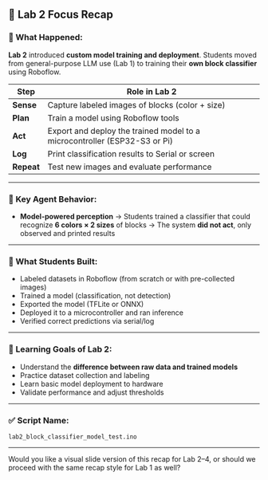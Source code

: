 ## 🧠 Lab 2 Focus Recap

### 📸 What Happened:

**Lab 2** introduced **custom model training and deployment**. Students moved from general-purpose LLM use (Lab 1) to training their **own block classifier** using Roboflow.

| Step       | Role in Lab 2                                                             |
| ---------- | ------------------------------------------------------------------------- |
| **Sense**  | Capture labeled images of blocks (color + size)                           |
| **Plan**   | Train a model using Roboflow tools                                        |
| **Act**    | Export and deploy the trained model to a microcontroller (ESP32-S3 or Pi) |
| **Log**    | Print classification results to Serial or screen                          |
| **Repeat** | Test new images and evaluate performance                                  |

---

### 🎯 Key Agent Behavior:

* **Model-powered perception**
  → Students trained a classifier that could recognize **6 colors × 2 sizes** of blocks
  → The system **did not act**, only observed and printed results

---

### 🧰 What Students Built:

* Labeled datasets in Roboflow (from scratch or with pre-collected images)
* Trained a model (classification, not detection)
* Exported the model (TFLite or ONNX)
* Deployed it to a microcontroller and ran inference
* Verified correct predictions via serial/log

---

### 🧠 Learning Goals of Lab 2:

* Understand the **difference between raw data and trained models**
* Practice dataset collection and labeling
* Learn basic model deployment to hardware
* Validate performance and adjust thresholds

---

### ✅ Script Name:

```plaintext
lab2_block_classifier_model_test.ino
```

---

Would you like a visual slide version of this recap for Lab 2–4, or should we proceed with the same recap style for Lab 1 as well?

